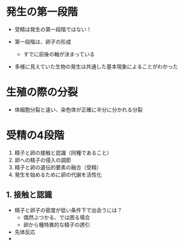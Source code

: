# 発生の第一段階

- 受精は発生の第一段階ではない！
- 第一段階は、卵子の形成
  - すでに前後の軸が決まっている

- 多様に見えていた生物の発生は共通した基本現象によることがわかった

# 生殖の際の分裂

- 体細胞分裂と違い、染色体が正確に半分に分かれる分裂

# 受精の4段階

1. 精子と卵の接触と認識（同種であること）
2. 卵への精子の侵入の調節
3. 精子と卵の遺伝的要素の融合（受精）
4. 発生を始めるために卵の代謝を活性化

## 1. 接触と認識

- 精子と卵子の密度が低い条件下で出会うには？
  - 偶然ぶつかる、では困る場合
  - 卵から種特異的な精子の誘引
- 先体反応
- 